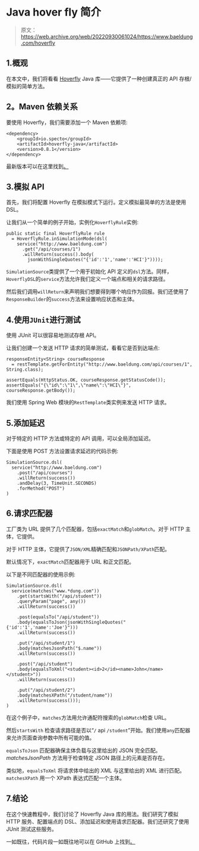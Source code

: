 # Java hover fly 简介

> 原文：<https://web.archive.org/web/20220930061024/https://www.baeldung.com/hoverfly>

## 1.概观

在本文中，我们将看看 [Hoverfly](https://web.archive.org/web/20220524034856/https://hoverfly.readthedocs.io/en/latest/) Java 库——它提供了一种创建真正的 API 存根/模拟的简单方法。

## **2。Maven 依赖关系**

要使用 Hoverfly，我们需要添加一个 Maven 依赖项:

```
<dependency>
    <groupId>io.specto</groupId>
    <artifactId>hoverfly-java</artifactId>
    <version>0.8.1</version>
</dependency>
```

最新版本可以在这里找到[。](https://web.archive.org/web/20220524034856/https://search.maven.org/classic/#search%7Cga%7C1%7Cg%3A%22io.specto%22%20AND%20a%3A%22hoverfly-java%22)

## 3.模拟 API

首先，我们将配置 Hoverfly 在模拟模式下运行。定义模拟最简单的方法是使用 DSL。

让我们从一个简单的例子开始，实例化`HoverflyRule`实例:

```
public static final HoverflyRule rule
  = HoverflyRule.inSimulationMode(dsl(
    service("http://www.baeldung.com")
      .get("/api/courses/1")
      .willReturn(success().body(
        jsonWithSingleQuotes("{'id':'1','name':'HCI'}"))));
```

`SimulationSource`类提供了一个用于初始化 API 定义的`dsl`方法。同样，`HoverflyDSL`的`service`方法允许我们定义一个端点和相关的请求路径。

然后我们调用`willReturn`来声明我们想要得到哪个响应作为回报。我们还使用了`ResponseBuilder`的`success`方法来设置响应状态和主体。

## 4.使用`JUnit`进行测试

使用 JUnit 可以很容易地测试存根 API。

让我们创建一个发送 HTTP 请求的简单测试，看看它是否到达端点:

```
responseEntity<String> courseResponse
  = restTemplate.getForEntity("http://www.baeldung.com/api/courses/1", String.class);

assertEquals(HttpStatus.OK, courseResponse.getStatusCode());
assertEquals("{\"id\":\"1\",\"name\":\"HCI\"}", courseResponse.getBody());
```

我们使用 Spring Web 模块的`RestTemplate`类实例来发送 HTTP 请求。

## 5.添加延迟

对于特定的 HTTP 方法或特定的 API 调用，可以全局添加延迟。

下面是使用 POST 方法设置请求延迟的代码示例:

```
SimulationSource.dsl(
  service("http://www.baeldung.com")
    .post("/api/courses")
    .willReturn(success())
    .andDelay(3, TimeUnit.SECONDS)
    .forMethod("POST")
)
```

## 6.请求匹配器

工厂类为 URL 提供了几个匹配器，包括`exactMatch`和`globMatch`。对于 HTTP 主体，它提供。

对于 HTTP 主体，它提供了`JSON/XML`精确匹配和`JSONPath/XPath`匹配。

默认情况下，`exactMatch`匹配器用于 URL 和正文匹配。

以下是不同匹配器的使用示例:

```
SimulationSource.dsl(
  service(matches("www.*dung.com"))
    .get(startsWith("/api/student")) 
    .queryParam("page", any()) 
    .willReturn(success())

    .post(equalsTo("/api/student"))
    .body(equalsToJson(jsonWithSingleQuotes("{'id':'1','name':'Joe'}")))
    .willReturn(success())

    .put("/api/student/1")
    .body(matchesJsonPath("$.name")) 
    .willReturn(success())

    .post("/api/student")
    .body(equalsToXml("<student><id>2</id><name>John</name></student>"))
    .willReturn(success())

    .put("/api/student/2")
    .body(matchesXPath("/student/name")) 
    .willReturn(success()));
)
```

在这个例子中，`matches`方法用允许通配符搜索的`globMatch`检查 URL。

然后`startsWith` 检查请求路径是否以“`/` api `/student`”开始。我们使用`any`匹配器来允许页面查询参数中所有可能的值。

`equalsToJson` 匹配器确保主体负载与这里给出的 JSON 完全匹配。 *matchesJsonPath* 方法用于检查特定 JSON 路径上的元素是否存在。

类似地，`equalsToXml` 将请求体中给出的 XML 与这里给出的 XML 进行匹配。`matchesXPath` 用一个 XPath 表达式匹配一个主体。

## 7.结论

在这个快速教程中，我们讨论了 Hoverfly Java 库的用法。我们研究了模拟 HTTP 服务、配置端点的 DSL、添加延迟和使用请求匹配器。我们还研究了使用 JUnit 测试这些服务。

一如既往，代码片段一如既往地可以在 GitHub 上找到[。](https://web.archive.org/web/20220524034856/https://github.com/eugenp/tutorials/tree/master/libraries-testing)